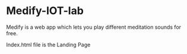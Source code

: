 # Medify-IOT-lab
Medify is a web app which lets you play different meditation sounds for free.

Index.html file is the Landing Page
